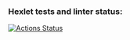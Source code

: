 ### Hexlet tests and linter status:
[![Actions Status](https://github.com/ITboo/layout-designer-project-58/actions/workflows/hexlet-check.yml/badge.svg)](https://github.com/ITboo/layout-designer-project-58/actions)
